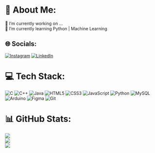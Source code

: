 # 💫 About Me:
🔭 I’m currently working on ...<br>🌱 I’m currently learning Python | Machine Learning<br>


## 🌐 Socials:
[![Instagram](https://img.shields.io/badge/Instagram-%23E4405F.svg?logo=Instagram&logoColor=white)](https://instagram.com/nicmacedo) [![LinkedIn](https://img.shields.io/badge/LinkedIn-%230077B5.svg?logo=linkedin&logoColor=white)](https://www.linkedin.com/in/nicolas-macedo-239588307/) 

# 💻 Tech Stack:
![C](https://img.shields.io/badge/c-%2300599C.svg?style=for-the-badge&logo=c&logoColor=white) ![C++](https://img.shields.io/badge/c++-%2300599C.svg?style=for-the-badge&logo=c%2B%2B&logoColor=white) ![Java](https://img.shields.io/badge/java-%23ED8B00.svg?style=for-the-badge&logo=openjdk&logoColor=white) ![HTML5](https://img.shields.io/badge/html5-%23E34F26.svg?style=for-the-badge&logo=html5&logoColor=white) ![CSS3](https://img.shields.io/badge/css3-%231572B6.svg?style=for-the-badge&logo=css3&logoColor=white) ![JavaScript](https://img.shields.io/badge/javascript-%23323330.svg?style=for-the-badge&logo=javascript&logoColor=%23F7DF1E) ![Python](https://img.shields.io/badge/python-3670A0?style=for-the-badge&logo=python&logoColor=ffdd54) ![MySQL](https://img.shields.io/badge/mysql-4479A1.svg?style=for-the-badge&logo=mysql&logoColor=white) ![Arduino](https://img.shields.io/badge/-Arduino-00979D?style=for-the-badge&logo=Arduino&logoColor=white) ![Figma](https://img.shields.io/badge/figma-%23F24E1E.svg?style=for-the-badge&logo=figma&logoColor=white) ![Git](https://img.shields.io/badge/git-%23F05033.svg?style=for-the-badge&logo=git&logoColor=white)
# 📊 GitHub Stats:
![](https://github-readme-stats.vercel.app/api?username=nicmacedo&theme=radical&hide_border=false&include_all_commits=false&count_private=false)<br/>
![](https://nirzak-streak-stats.vercel.app/?user=nicmacedo&theme=radical&hide_border=false)<br/>
![](https://github-readme-stats.vercel.app/api/top-langs/?username=nicmacedo&theme=radical&hide_border=false&include_all_commits=false&count_private=false&layout=compact)

<!--### 🔝 Top Contributed Repo
![](https://github-contributor-stats.vercel.app/api?username=nicmacedo&limit=5&theme=radical&combine_all_yearly_contributions=true)

---
[![](https://visitcount.itsvg.in/api?id=nicmacedo&icon=0&color=0)](https://visitcount.itsvg.in)

<!-- Proudly created with GPRM ( https://gprm.itsvg.in ) -->
